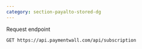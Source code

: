 ```yaml
---
category: section-payalto-stored-dg
---
```


Request endpoint
```
GET https://api.paymentwall.com/api/subscription
```
